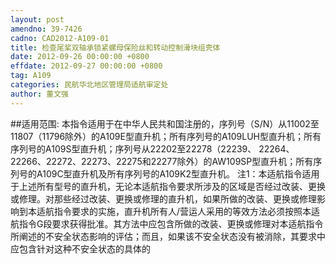 ```yaml
---
layout: post
amendno: 39-7426
cadno: CAD2012-A109-01
title: 检查尾桨双轴承锁紧螺母保险丝和转动控制滑块组壳体
date: 2012-09-26 00:00:00 +0800
effdate: 2012-09-27 00:00:00 +0800
tag: A109
categories: 民航华北地区管理局适航审定处
author: 董文强
---
```


##适用范围:
本指令适用于在中华人民共和国注册的，序列号（S/N）从11002至11807（11796除外）的A109E型直升机；所有序列号的A109LUH型直升机；所有序列号的A109S型直升机；序列号从22202至22278（22239、 22264、22266、22272、22273、22275和22277除外）的AW109SP型直升机；所有序列号的A109C型直升机及所有序列号的A109K2型直升机。
注1：本适航指令适用于上述所有型号的直升机，无论本适航指令要求所涉及的区域是否经过改装、更换或修理。对那些经过改装、更换或修理的直升机，如果所做的改装、更换或修理影响到本适航指令要求的实施，直升机所有人/营运人采用的等效方法必须按照本适航指令G段要求获得批准。其方法中应包含所做的改装、更换或修理对本适航指令所阐述的不安全状态影响的评估；而且，如果该不安全状态没有被消除，其要求中应包含针对这种不安全状态的具体的

